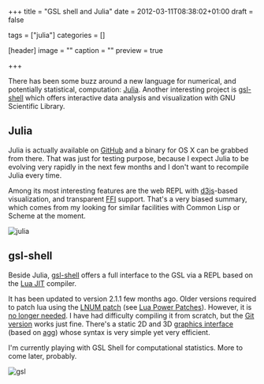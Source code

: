 +++
title = "GSL shell and Julia"
date = 2012-03-11T08:38:02+01:00
draft = false

tags = ["julia"]
categories = []

[header]
image = ""
caption = ""
preview = true

+++

There has been some buzz around a new language for numerical, and potentially statistical, computation: [Julia](http://julialang.org/). Another interesting project is [gsl-shell]((http://www.nongnu.org/gsl-shell/)) which offers interactive data analysis and visualization with GNU Scientific Library.

## Julia

Julia is actually available on [GitHub](https://github.com/JuliaLang/julia) and a binary for OS X can be grabbed from there. That was just for testing purpose, because I expect Julia to be evolving very rapidly in the next few months and I don't want to recompile Julia every time.

Among its most interesting features are the web REPL with [d3js](http://mbostock.github.com/d3/)-based visualization, and transparent [FFI](http://julialang.org/manual/calling-c-and-fortran-code/) support. That's a very biased summary, which comes from my looking for similar facilities with Common Lisp or Scheme at the moment.

![julia](/img/20120311113101.png)

## gsl-shell

Beside Julia, [gsl-shell](http://www.nongnu.org/gsl-shell/) offers a full interface to the GSL via a REPL based on the [Lua JIT](http://luajit.org/) compiler.

It has been updated to version 2.1.1 few months ago. Older versions required to patch lua using the [LNUM patch](http://files.luaforge.net/releases/lnum/lnum) (see [Lua Power Patches](http://lua-users.org/wiki/LuaPowerPatches)). However, it is [no longer needed](http://lua-list.2524044.n2.nabble.com/ANN-GSL-Shell-2-0-beta1-release-td6950022.html). I have had difficulty compiling it from scratch, but the [Git version](http://git.savannah.gnu.org/r/gsl-shell.git) works just fine. There's a static 2D and 3D [graphics interface](http://www.nongnu.org/gsl-shell/doc/graphics.html) (based on [agg](http://www.antigrain.com/)) whose syntax is very simple yet very efficient. 

I'm currently playing with GSL Shell for computational statistics. More to come later, probably.

![gsl](/img/20120319230159.png)
